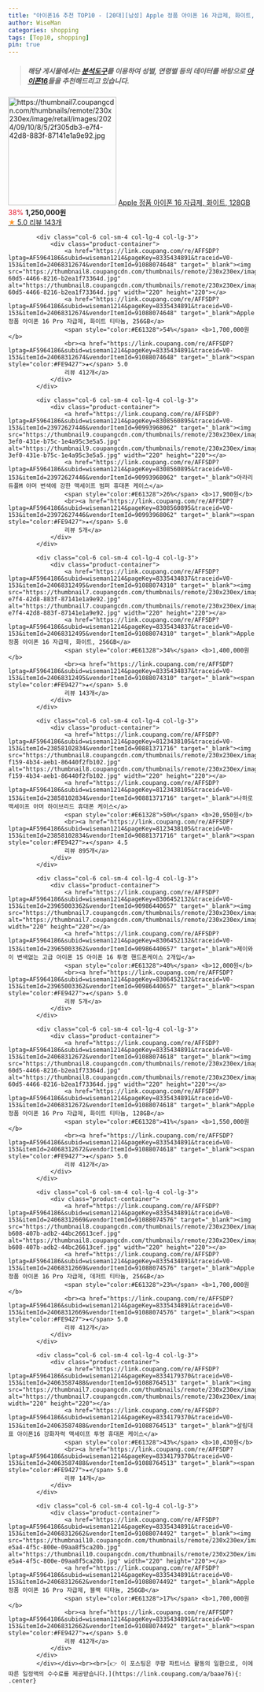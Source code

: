 ```yaml
---
title: "아이폰16 추천 TOP10 - [20대][남성] Apple 정품 아이폰 16 자급제, 화이트, 128GB"
author: WiseMan
categories: shopping
tags: [Top10, shopping]
pin: true
---
```


> ##### 해당 게시물에서는 [**분석도구**](https://itemscout.io/)를 이용하여 **성별**, **연령별** 등의 데이터를 바탕으로 [**아이폰16**](https://link.coupang.com/a/baae76)들을 추천해드리고 있습니다.
<div class="container"><div class="row">
            <div class="col-6 col-sm-4 col-lg-4 col-lg-3">
                <div class="product-container">
                    <a href="https://link.coupang.com/re/AFFSDP?lptag=AF5964186&subid=wiseman1214&pageKey=8335434837&traceid=V0-153&itemId=24068312487&vendorItemId=91088074265" target="_blank"><img src="https://thumbnail7.coupangcdn.com/thumbnails/remote/230x230ex/image/retail/images/2024/09/10/8/5/2f305db3-e7f4-42d8-883f-87141e1a9e92.jpg" alt="https://thumbnail7.coupangcdn.com/thumbnails/remote/230x230ex/image/retail/images/2024/09/10/8/5/2f305db3-e7f4-42d8-883f-87141e1a9e92.jpg" width="220" height="220"></a>
                    <a href="https://link.coupang.com/re/AFFSDP?lptag=AF5964186&subid=wiseman1214&pageKey=8335434837&traceid=V0-153&itemId=24068312487&vendorItemId=91088074265" target="_blank">Apple 정품 아이폰 16 자급제, 화이트, 128GB</a>
                    <span style="color:#E61328">38%</span> <b>1,250,000원</b>
                    <br><a href="https://link.coupang.com/re/AFFSDP?lptag=AF5964186&subid=wiseman1214&pageKey=8335434837&traceid=V0-153&itemId=24068312487&vendorItemId=91088074265" target="_blank"><span style="color:#FE9427">★</span> 5.0
                    리뷰 143개</a>
                </div>
            </div>
            
            <div class="col-6 col-sm-4 col-lg-4 col-lg-3">
                <div class="product-container">
                    <a href="https://link.coupang.com/re/AFFSDP?lptag=AF5964186&subid=wiseman1214&pageKey=8335434891&traceid=V0-153&itemId=24068312674&vendorItemId=91088074648" target="_blank"><img src="https://thumbnail8.coupangcdn.com/thumbnails/remote/230x230ex/image/retail/images/2024/09/10/8/5/7cf72cbe-60d5-4466-8216-b2ea1f73364d.jpg" alt="https://thumbnail8.coupangcdn.com/thumbnails/remote/230x230ex/image/retail/images/2024/09/10/8/5/7cf72cbe-60d5-4466-8216-b2ea1f73364d.jpg" width="220" height="220"></a>
                    <a href="https://link.coupang.com/re/AFFSDP?lptag=AF5964186&subid=wiseman1214&pageKey=8335434891&traceid=V0-153&itemId=24068312674&vendorItemId=91088074648" target="_blank">Apple 정품 아이폰 16 Pro 자급제, 화이트 티타늄, 256GB</a>
                    <span style="color:#E61328">54%</span> <b>1,700,000원</b>
                    <br><a href="https://link.coupang.com/re/AFFSDP?lptag=AF5964186&subid=wiseman1214&pageKey=8335434891&traceid=V0-153&itemId=24068312674&vendorItemId=91088074648" target="_blank"><span style="color:#FE9427">★</span> 5.0
                    리뷰 412개</a>
                </div>
            </div>
            
            <div class="col-6 col-sm-4 col-lg-4 col-lg-3">
                <div class="product-container">
                    <a href="https://link.coupang.com/re/AFFSDP?lptag=AF5964186&subid=wiseman1214&pageKey=8308560895&traceid=V0-153&itemId=23972627446&vendorItemId=90993968062" target="_blank"><img src="https://thumbnail9.coupangcdn.com/thumbnails/remote/230x230ex/image/retail/images/2024/08/26/11/1/73b515bd-3ef0-431e-b75c-1e4a95c3e5a5.jpg" alt="https://thumbnail9.coupangcdn.com/thumbnails/remote/230x230ex/image/retail/images/2024/08/26/11/1/73b515bd-3ef0-431e-b75c-1e4a95c3e5a5.jpg" width="220" height="220"></a>
                    <a href="https://link.coupang.com/re/AFFSDP?lptag=AF5964186&subid=wiseman1214&pageKey=8308560895&traceid=V0-153&itemId=23972627446&vendorItemId=90993968062" target="_blank">아라리 듀플M 아머 변색에 강한 맥세이프 범퍼 휴대폰 케이스</a>
                    <span style="color:#E61328">26%</span> <b>17,900원</b>
                    <br><a href="https://link.coupang.com/re/AFFSDP?lptag=AF5964186&subid=wiseman1214&pageKey=8308560895&traceid=V0-153&itemId=23972627446&vendorItemId=90993968062" target="_blank"><span style="color:#FE9427">★</span> 5.0
                    리뷰 5개</a>
                </div>
            </div>
            
            <div class="col-6 col-sm-4 col-lg-4 col-lg-3">
                <div class="product-container">
                    <a href="https://link.coupang.com/re/AFFSDP?lptag=AF5964186&subid=wiseman1214&pageKey=8335434837&traceid=V0-153&itemId=24068312495&vendorItemId=91088074310" target="_blank"><img src="https://thumbnail7.coupangcdn.com/thumbnails/remote/230x230ex/image/retail/images/2024/09/10/8/5/2f305db3-e7f4-42d8-883f-87141e1a9e92.jpg" alt="https://thumbnail7.coupangcdn.com/thumbnails/remote/230x230ex/image/retail/images/2024/09/10/8/5/2f305db3-e7f4-42d8-883f-87141e1a9e92.jpg" width="220" height="220"></a>
                    <a href="https://link.coupang.com/re/AFFSDP?lptag=AF5964186&subid=wiseman1214&pageKey=8335434837&traceid=V0-153&itemId=24068312495&vendorItemId=91088074310" target="_blank">Apple 정품 아이폰 16 자급제, 화이트, 256GB</a>
                    <span style="color:#E61328">34%</span> <b>1,400,000원</b>
                    <br><a href="https://link.coupang.com/re/AFFSDP?lptag=AF5964186&subid=wiseman1214&pageKey=8335434837&traceid=V0-153&itemId=24068312495&vendorItemId=91088074310" target="_blank"><span style="color:#FE9427">★</span> 5.0
                    리뷰 143개</a>
                </div>
            </div>
            
            <div class="col-6 col-sm-4 col-lg-4 col-lg-3">
                <div class="product-container">
                    <a href="https://link.coupang.com/re/AFFSDP?lptag=AF5964186&subid=wiseman1214&pageKey=8123438105&traceid=V0-153&itemId=23858102834&vendorItemId=90881371716" target="_blank"><img src="https://thumbnail8.coupangcdn.com/thumbnails/remote/230x230ex/image/retail/images/2024/08/08/9/8/b2a69cac-f159-4b34-aeb1-86440f2fb102.jpg" alt="https://thumbnail8.coupangcdn.com/thumbnails/remote/230x230ex/image/retail/images/2024/08/08/9/8/b2a69cac-f159-4b34-aeb1-86440f2fb102.jpg" width="220" height="220"></a>
                    <a href="https://link.coupang.com/re/AFFSDP?lptag=AF5964186&subid=wiseman1214&pageKey=8123438105&traceid=V0-153&itemId=23858102834&vendorItemId=90881371716" target="_blank">나하로 맥세이프 아머 하이브리드 휴대폰 케이스</a>
                    <span style="color:#E61328">50%</span> <b>20,950원</b>
                    <br><a href="https://link.coupang.com/re/AFFSDP?lptag=AF5964186&subid=wiseman1214&pageKey=8123438105&traceid=V0-153&itemId=23858102834&vendorItemId=90881371716" target="_blank"><span style="color:#FE9427">★</span> 4.5
                    리뷰 895개</a>
                </div>
            </div>
            
            <div class="col-6 col-sm-4 col-lg-4 col-lg-3">
                <div class="product-container">
                    <a href="https://link.coupang.com/re/AFFSDP?lptag=AF5964186&subid=wiseman1214&pageKey=8306452132&traceid=V0-153&itemId=23965003362&vendorItemId=90986440657" target="_blank"><img src="https://thumbnail7.coupangcdn.com/thumbnails/remote/230x230ex/image/vendor_inventory/22a3/7b93ee038273d13d87af3a29a23f0e19c7844d2ec70d1ea1fc116a753e97.jpeg" alt="https://thumbnail7.coupangcdn.com/thumbnails/remote/230x230ex/image/vendor_inventory/22a3/7b93ee038273d13d87af3a29a23f0e19c7844d2ec70d1ea1fc116a753e97.jpeg" width="220" height="220"></a>
                    <a href="https://link.coupang.com/re/AFFSDP?lptag=AF5964186&subid=wiseman1214&pageKey=8306452132&traceid=V0-153&itemId=23965003362&vendorItemId=90986440657" target="_blank">제이와이 변색없는 고급 아이폰 15 아이폰 16 투명 핸드폰케이스 2개입</a>
                    <span style="color:#E61328">40%</span> <b>12,000원</b>
                    <br><a href="https://link.coupang.com/re/AFFSDP?lptag=AF5964186&subid=wiseman1214&pageKey=8306452132&traceid=V0-153&itemId=23965003362&vendorItemId=90986440657" target="_blank"><span style="color:#FE9427">★</span> 5.0
                    리뷰 5개</a>
                </div>
            </div>
            
            <div class="col-6 col-sm-4 col-lg-4 col-lg-3">
                <div class="product-container">
                    <a href="https://link.coupang.com/re/AFFSDP?lptag=AF5964186&subid=wiseman1214&pageKey=8335434891&traceid=V0-153&itemId=24068312672&vendorItemId=91088074618" target="_blank"><img src="https://thumbnail8.coupangcdn.com/thumbnails/remote/230x230ex/image/retail/images/2024/09/10/8/5/7cf72cbe-60d5-4466-8216-b2ea1f73364d.jpg" alt="https://thumbnail8.coupangcdn.com/thumbnails/remote/230x230ex/image/retail/images/2024/09/10/8/5/7cf72cbe-60d5-4466-8216-b2ea1f73364d.jpg" width="220" height="220"></a>
                    <a href="https://link.coupang.com/re/AFFSDP?lptag=AF5964186&subid=wiseman1214&pageKey=8335434891&traceid=V0-153&itemId=24068312672&vendorItemId=91088074618" target="_blank">Apple 정품 아이폰 16 Pro 자급제, 화이트 티타늄, 128GB</a>
                    <span style="color:#E61328">41%</span> <b>1,550,000원</b>
                    <br><a href="https://link.coupang.com/re/AFFSDP?lptag=AF5964186&subid=wiseman1214&pageKey=8335434891&traceid=V0-153&itemId=24068312672&vendorItemId=91088074618" target="_blank"><span style="color:#FE9427">★</span> 5.0
                    리뷰 412개</a>
                </div>
            </div>
            
            <div class="col-6 col-sm-4 col-lg-4 col-lg-3">
                <div class="product-container">
                    <a href="https://link.coupang.com/re/AFFSDP?lptag=AF5964186&subid=wiseman1214&pageKey=8335434891&traceid=V0-153&itemId=24068312669&vendorItemId=91088074576" target="_blank"><img src="https://thumbnail8.coupangcdn.com/thumbnails/remote/230x230ex/image/retail/images/2024/09/10/8/2/198d6046-b608-407b-adb2-44bc26613cef.jpg" alt="https://thumbnail8.coupangcdn.com/thumbnails/remote/230x230ex/image/retail/images/2024/09/10/8/2/198d6046-b608-407b-adb2-44bc26613cef.jpg" width="220" height="220"></a>
                    <a href="https://link.coupang.com/re/AFFSDP?lptag=AF5964186&subid=wiseman1214&pageKey=8335434891&traceid=V0-153&itemId=24068312669&vendorItemId=91088074576" target="_blank">Apple 정품 아이폰 16 Pro 자급제, 데저트 티타늄, 256GB</a>
                    <span style="color:#E61328">23%</span> <b>1,700,000원</b>
                    <br><a href="https://link.coupang.com/re/AFFSDP?lptag=AF5964186&subid=wiseman1214&pageKey=8335434891&traceid=V0-153&itemId=24068312669&vendorItemId=91088074576" target="_blank"><span style="color:#FE9427">★</span> 5.0
                    리뷰 412개</a>
                </div>
            </div>
            
            <div class="col-6 col-sm-4 col-lg-4 col-lg-3">
                <div class="product-container">
                    <a href="https://link.coupang.com/re/AFFSDP?lptag=AF5964186&subid=wiseman1214&pageKey=8334179370&traceid=V0-153&itemId=24063587488&vendorItemId=91088764513" target="_blank"><img src="https://thumbnail7.coupangcdn.com/thumbnails/remote/230x230ex/image/vendor_inventory/ffb4/86c6a1a486106bae7f1d12729edd1c90770a4ba27991744fb5ade55eb634.jpg" alt="https://thumbnail7.coupangcdn.com/thumbnails/remote/230x230ex/image/vendor_inventory/ffb4/86c6a1a486106bae7f1d12729edd1c90770a4ba27991744fb5ade55eb634.jpg" width="220" height="220"></a>
                    <a href="https://link.coupang.com/re/AFFSDP?lptag=AF5964186&subid=wiseman1214&pageKey=8334179370&traceid=V0-153&itemId=24063587488&vendorItemId=91088764513" target="_blank">살림대표 아이폰16 강화자력 맥세이프 투명 휴대폰 케이스</a>
                    <span style="color:#E61328">43%</span> <b>10,430원</b>
                    <br><a href="https://link.coupang.com/re/AFFSDP?lptag=AF5964186&subid=wiseman1214&pageKey=8334179370&traceid=V0-153&itemId=24063587488&vendorItemId=91088764513" target="_blank"><span style="color:#FE9427">★</span> 5.0
                    리뷰 14개</a>
                </div>
            </div>
            
            <div class="col-6 col-sm-4 col-lg-4 col-lg-3">
                <div class="product-container">
                    <a href="https://link.coupang.com/re/AFFSDP?lptag=AF5964186&subid=wiseman1214&pageKey=8335434891&traceid=V0-153&itemId=24068312662&vendorItemId=91088074492" target="_blank"><img src="https://thumbnail10.coupangcdn.com/thumbnails/remote/230x230ex/image/retail/images/2024/09/10/8/6/91ee3c22-e5a4-4f5c-800e-09aa8f5ca20b.jpg" alt="https://thumbnail10.coupangcdn.com/thumbnails/remote/230x230ex/image/retail/images/2024/09/10/8/6/91ee3c22-e5a4-4f5c-800e-09aa8f5ca20b.jpg" width="220" height="220"></a>
                    <a href="https://link.coupang.com/re/AFFSDP?lptag=AF5964186&subid=wiseman1214&pageKey=8335434891&traceid=V0-153&itemId=24068312662&vendorItemId=91088074492" target="_blank">Apple 정품 아이폰 16 Pro 자급제, 블랙 티타늄, 256GB</a>
                    <span style="color:#E61328">17%</span> <b>1,700,000원</b>
                    <br><a href="https://link.coupang.com/re/AFFSDP?lptag=AF5964186&subid=wiseman1214&pageKey=8335434891&traceid=V0-153&itemId=24068312662&vendorItemId=91088074492" target="_blank"><span style="color:#FE9427">★</span> 5.0
                    리뷰 412개</a>
                </div>
            </div>
            </div></div><br><br>[👉 이 포스팅은 쿠팡 파트너스 활동의 일환으로, 이에 따른 일정액의 수수료를 제공받습니다.](https://link.coupang.com/a/baae76){: .center}